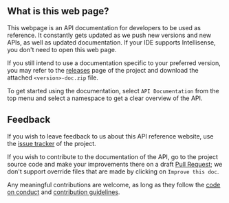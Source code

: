 ## What is this web page?
 
This webpage is an API documentation for developers to be used as reference. It constantly gets updated as we push new versions and new APIs, as well as updated documentation. If your IDE supports Intellisense, you don't need to open this web page.

If you still intend to use a documentation specific to your preferred version, you may refer to the [releases](https://github.com/Aptivi/BassBoom/releases) page of the project and download the attached `<version>-doc.zip` file.

To get started using the documentation, select `API Documentation` from the top menu and select a namespace to get a clear overview of the API.

## Feedback

If you wish to leave feedback to us about this API reference website, use the [issue tracker](https://github.com/Aptivi/BassBoom/issues) of the project.

If you wish to contribute to the documentation of the API, go to the project source code and make your improvements there on a draft [Pull Request](https://github.com/Aptivi/BassBoom/pulls); we don't support override files that are made by clicking on `Improve this doc`.

Any meaningful contributions are welcome, as long as they follow the [code on conduct](https://github.com/Aptivi/BassBoom/blob/main/CODE_OF_CONDUCT.md) and [contribution guidelines](https://github.com/Aptivi/BassBoom/blob/main/CONTRIBUTING.md).
